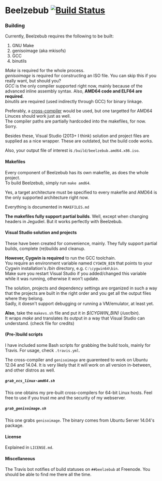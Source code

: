 # Beelzebub [![Build Status](https://travis-ci.org/vercas/Beelzebub.svg?branch=master)](https://travis-ci.org/vercas/Beelzebub)

### Building

Currently, Beelzebub requires the following to be built:  

 1. GNU Make
 2. genisoimage (aka mkisofs)
 3. GCC
 4. binutils

*Make* is required for the whole process.  
*genisoimage* is required for constructing an ISO file. You can skip this if you really want, but should you?  
*GCC* is the only compiler supported right now, mainly because of the advanced inline assembly syntax. Also, **AMD64 code and ELF64 are required**.  
*binutils* are required (used indirectly through GCC) for binary linkage.  

Preferably, a [cross-compiler](http://wiki.osdev.org/GCC_Cross-Compiler) would be used, but one targetted for AMD64 Linuces should work just as well.  
The compiler paths are partially hardcoded into the makefiles, for now. Sorry.  

Besides these, Visual Studio (2013+ I think) solution and project files are supplied as a nice wrapper. These are outdated, but the build code works.

Also, your output file of interest is `/build/beelzebub.amd64.x86.iso`.

#### Makefiles

Every component of Beelzebub has its own makefile, as does the whole project.  
To build Beelzebub, simply run `make amd64`.  

Yes, a target architecture must be specified to every makefile and AMD64 is the only supported architecture right now.  

Everything is documented in `MAKEFILES.md`

**The makefiles fully support partial builds**. Well, except when changing headers in Jegudiel. But it works perfectly with Beelzebub.  

#### Visual Studio solution and projects

These have been created for convenience, mainly. They fully support partial builds, complete (re)builds and cleanup.  

**However, Cygwin is required** to run the GCC toolchain.  
You require an environment variable named `CYGWIN_BIN` that points to your Cygwin installation's */bin* directory, e.g. `C:\cygwin64\bin`.  
Make sure you restart Visual Studio if you added/changed this variable while it was running, otherwise it won't update.  

The solution, projects and dependency settings are organized in such a way that the projects are built in the right order and you get all the output files where they belong.  
Sadly, it doesn't support debugging or running a VM/emulator, at least yet.  

**Also**, take the `makevs.sh` file and put it in *$(CYGWIN_BIN)* (*/usr/bin*).  
It wraps *make* and translates its output in a way that Visual Studio can understand. (check file for credits)  

#### (Pre-)build scripts

I have included some Bash scripts for grabbing the build tools, mainly for Travis.
For usage, check `.travis.yml`.  

The cross-compiler and `genisoimage` are guarenteed to work on Ubuntu 12.04 and 14.04. It is very likely that it will work on all version in-between, and other distros as well.

##### `grab_xcs_linux-amd64.sh`

This one obtains my pre-built cross-compilers for 64-bit Linux hosts. Feel free to use if you trust me and the security of my webserver.

##### `grab_genisoimage.sh`

This one grabs `genisoimage`. The binary comes from Ubuntu Server 14.04's package.

#### License

Explained in `LICENSE.md`.

#### Miscellaneous

The Travis bot notifies of build statuses on `##beelzebub` at Freenode.
You should be able to find me there all the time.

